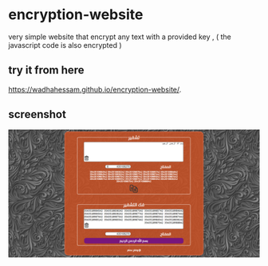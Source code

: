 # encryption-website
very simple website that encrypt any text with a provided key , ( the javascript code is also encrypted ) 


## try it from here
https://wadhahessam.github.io/encryption-website/.


## screenshot
![alt text](https://github.com/WadhahEssam/encryption-website/blob/master/image.png)

